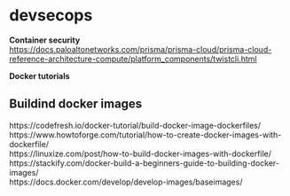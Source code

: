 # devsecops

<b>Container security </b> <br>
https://docs.paloaltonetworks.com/prisma/prisma-cloud/prisma-cloud-reference-architecture-compute/platform_components/twistcli.html <br>

<b>Docker tutorials </b> <br>
<h2>Buildind docker images</h2>
https://codefresh.io/docker-tutorial/build-docker-image-dockerfiles/<br>
https://www.howtoforge.com/tutorial/how-to-create-docker-images-with-dockerfile/ <br>
https://linuxize.com/post/how-to-build-docker-images-with-dockerfile/ <br>
https://stackify.com/docker-build-a-beginners-guide-to-building-docker-images/ <br>
https://docs.docker.com/develop/develop-images/baseimages/ <br>
